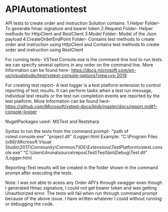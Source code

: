 # APIAutomationtest
API tests to create order and instruction
Solution contains:
1.Helper Folder- To generate hmac signature and bearer token
2.Request Folder- Helper methods for HttpClient and RestClient
3.Model Folder- Model of the Json payload
4.CreateOrderEndPoint Folder- Contains test methods to create order and instruction using HttpClient and
Contains test methods to create order and instruction using RestClient

For running tests-
VSTest.Console.exe is the command-line tool to run tests. we can specify several options in any order on the command line.
More Information can be found here- https://docs.microsoft.com/en-us/visualstudio/test/vstest-console-options?view=vs-2019

For creating test report-
A test logger is a test platform extension to control reporting of test results. It can perform tasks when a test run message, individual test results or the test run completion events are reported by the test platform.
More Information can be found here- https://github.com/Microsoft/vstest-docs/blob/master/docs/report.md#1-console-logger

NugetPackages used-
MSTest and
Restsharp

Syntax to run the tests from the command prompt-
"path of vstest.console.exe" "project.dll" /Logger:html
Example:
"C:\Program Files (x86)\Microsoft Visual Studio\2017\Community\Common7\IDE\Extensions\TestPlatform\vstest.console.exe" "C:\Users\Aruna\source\repos\Test\Test\bin\Debug\Test.dll" /Logger:html

Reporting-Test results will be created in the folder shown in the command prompt after executing the tests. 

Note: I was not able to acess any Order API's through swagger even though I generated Hmac signature, I could not get bearer token and was getting Unauthorized error.
The tests will fail when run through command prompt because of the above issue.
I have written whatever I could without running or debugging the code.
